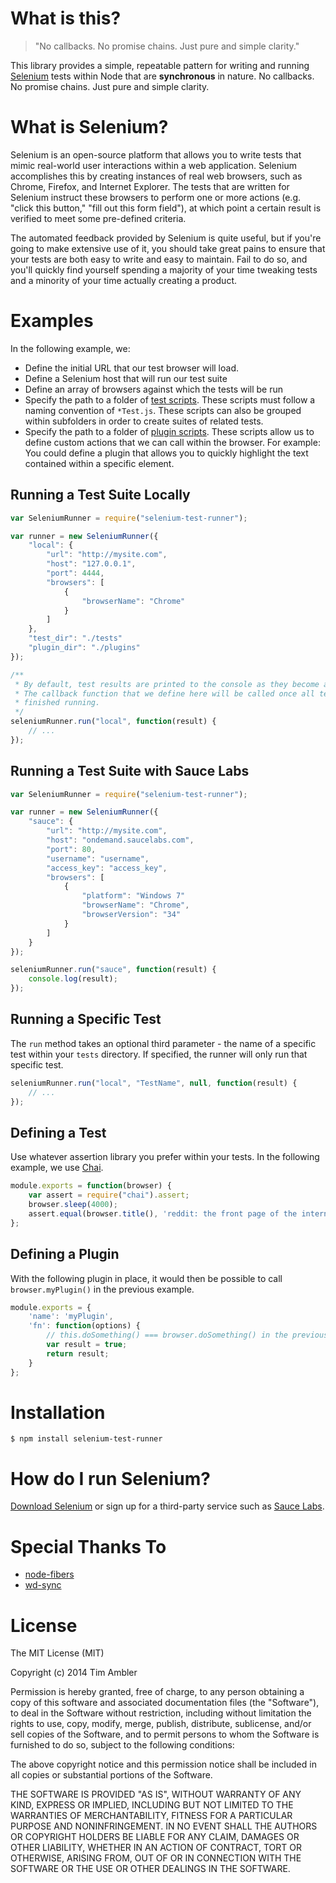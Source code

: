 # What is this?

> "No callbacks. No promise chains. Just pure and simple clarity."

This library provides a simple, repeatable pattern for writing and running [Selenium](http://docs.seleniumhq.org/) tests within Node that are **synchronous** in nature. No callbacks. No promise chains. Just pure and simple clarity.

# What is Selenium?

Selenium is an open-source platform that allows you to write tests that mimic real-world user interactions within a web application. Selenium accomplishes this by creating instances of real web browsers, such as Chrome, Firefox, and Internet Explorer. The tests that are written for Selenium instruct these browsers to perform one or more actions (e.g. "click this button," "fill out this form field"), at which point a certain result is verified to meet some pre-defined criteria.

The automated feedback provided by Selenium is quite useful, but if you're going to make extensive use of it, you should take great pains to ensure that your tests are both easy to write and easy to maintain. Fail to do so, and you'll quickly find yourself spending a majority of your time tweaking tests and a minority of your time actually creating a product.

# Examples

In the following example, we:

* Define the initial URL that our test browser will load.
* Define a Selenium host that will run our test suite
* Define an array of browsers against which the tests will be run
* Specify the path to a folder of [test scripts](#tests). These scripts must follow a naming convention of `*Test.js`. These scripts can also be grouped within subfolders in order to create suites of related tests.
* Specify the path to a folder of [plugin scripts](#plugins). These scripts allow us to define custom actions that we can call within the browser. For example: You could define a plugin that allows you to quickly highlight the text contained within a specific element.

## Running a Test Suite Locally

```javascript
var SeleniumRunner = require("selenium-test-runner");

var runner = new SeleniumRunner({
	"local": {
		"url": "http://mysite.com",
		"host": "127.0.0.1",
		"port": 4444,
		"browsers": [
			{
				"browserName": "Chrome"
			}
		]
	},
    "test_dir": "./tests"
    "plugin_dir": "./plugins"
});

/**
 * By default, test results are printed to the console as they become available.
 * The callback function that we define here will be called once all tests have
 * finished running.
 */
seleniumRunner.run("local", function(result) {
	// ...
});
```

## Running a Test Suite with Sauce Labs

```javascript
var SeleniumRunner = require("selenium-test-runner");

var runner = new SeleniumRunner({
	"sauce": {
		"url": "http://mysite.com",
		"host": "ondemand.saucelabs.com",
		"port": 80,
		"username": "username",
		"access_key": "access_key",
		"browsers": [
			{
				"platform": "Windows 7"
				"browserName": "Chrome",
				"browserVersion": "34"
			}
		]
	}
});

seleniumRunner.run("sauce", function(result) {
	console.log(result);
});
```

## Running a Specific Test

The `run` method takes an optional third parameter - the name of a specific test within your `tests` directory. If specified, the runner will only run that specific test.

```javascript
seleniumRunner.run("local", "TestName", null, function(result) {
	// ...
});
```

<a name="tests"></a>
## Defining a Test

Use whatever assertion library you prefer within your tests. In the following example, we use [Chai](http://chaijs.com/).

```javascript
module.exports = function(browser) {
    var assert = require("chai").assert;
    browser.sleep(4000);
    assert.equal(browser.title(), 'reddit: the front page of the internet');
};
```

<a name="plugins"></a>
## Defining a Plugin

With the following plugin in place, it would then be possible to call `browser.myPlugin()` in the previous example.

```javascript
module.exports = {
	'name': 'myPlugin',
	'fn': function(options) {
		// this.doSomething() === browser.doSomething() in the previous example.
		var result = true;
		return result;
	}
};
```

# Installation

```
$ npm install selenium-test-runner
```

# How do I run Selenium?

[Download Selenium](http://docs.seleniumhq.org/) or sign up for a third-party service such as [Sauce Labs](https://saucelabs.com/).

# Special Thanks To

* [node-fibers](https://github.com/laverdet/node-fibers)
* [wd-sync](https://github.com/sebv/node-wd-sync)

# License

The MIT License (MIT)

Copyright (c) 2014 Tim Ambler

Permission is hereby granted, free of charge, to any person obtaining a copy
of this software and associated documentation files (the "Software"), to deal
in the Software without restriction, including without limitation the rights
to use, copy, modify, merge, publish, distribute, sublicense, and/or sell
copies of the Software, and to permit persons to whom the Software is
furnished to do so, subject to the following conditions:

The above copyright notice and this permission notice shall be included in all
copies or substantial portions of the Software.

THE SOFTWARE IS PROVIDED "AS IS", WITHOUT WARRANTY OF ANY KIND, EXPRESS OR
IMPLIED, INCLUDING BUT NOT LIMITED TO THE WARRANTIES OF MERCHANTABILITY,
FITNESS FOR A PARTICULAR PURPOSE AND NONINFRINGEMENT. IN NO EVENT SHALL THE
AUTHORS OR COPYRIGHT HOLDERS BE LIABLE FOR ANY CLAIM, DAMAGES OR OTHER
LIABILITY, WHETHER IN AN ACTION OF CONTRACT, TORT OR OTHERWISE, ARISING FROM,
OUT OF OR IN CONNECTION WITH THE SOFTWARE OR THE USE OR OTHER DEALINGS IN THE
SOFTWARE.
